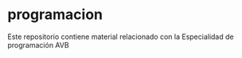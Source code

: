 # programacion
Este repositorio contiene material relacionado con la Especialidad de programación AVB
